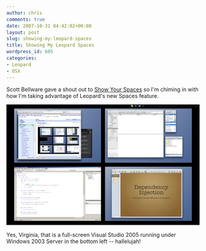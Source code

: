 ```yaml
---
author: chris
comments: true
date: 2007-10-31 04:42:02+00:00
layout: post
slug: showing-my-leopard-spaces
title: Showing My Leopard Spaces
wordpress_id: 605
categories:
- Leopard
- OSX
---
```


Scott Bellware gave a shout out to [Show Your Spaces](http://codebetter.com/blogs/scott.bellware/archive/2007/10/30/170436.aspx) so I'm chiming in with how I'm taking advantage of Leopard's new Spaces feature.

![Spaces.jpg](/images/uploads/2007/10/spaces.jpg)

Yes, Virginia, that is a full-screen Visual Studio 2005 running under Windows 2003 Server in the bottom left -- hallelujah!



